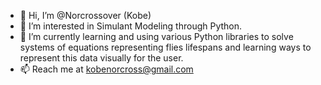 - 👋 Hi, I’m @Norcrossover (Kobe)
- 👀 I’m interested in Simulant Modeling through Python.
- 🌱 I’m currently learning and using various Python libraries to solve systems of equations representing flies lifespans and learning ways to represent this data visually for the user. 
- 📫 Reach me at kobenorcross@gmail.com

<!---
Norcrossover/Norcrossover is a ✨ special ✨ repository because its `README.md` (this file) appears on your GitHub profile.
You can click the Preview link to take a look at your changes.
--->
